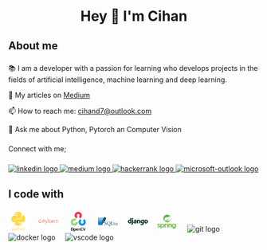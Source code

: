 <h1 align="center">Hey 👋 I'm Cihan</h1>

###



###

<h2 align="left">About me</h2>

###

📚 I am a developer with a passion for learning who develops projects in the fields of artificial intelligence, machine learning and deep learning.

📝 My articles on [Medium](https://medium.com/@cihandemir7)

📫 How to reach me: cihand7@outlook.com

💬 Ask me about Python, Pytorch an Computer Vision

###

<p align="left">Connect with me;</p>

###

<div align="left">
  <a href="https://www.linkedin.com/in/demircihan">
    <img src="https://raw.githubusercontent.com/maurodesouza/profile-readme-generator/master/src/assets/icons/social/linkedin/default.svg" width="52" height="40" alt="linkedin logo" />
  </a>
  <a href="https://medium.com/@cihandemir7">
    <img src="https://raw.githubusercontent.com/maurodesouza/profile-readme-generator/master/src/assets/icons/social/medium/default.svg" width="52" height="40" alt="medium logo" />
  </a>
  <a href="https://www.hackerrank.com/cihandemir7">
    <img src="https://raw.githubusercontent.com/maurodesouza/profile-readme-generator/master/src/assets/icons/social/hackerrank/default.svg" width="52" height="40" alt="hackerrank logo" />
  </a>
  <a href="mailto:cihand7@outlook.com">
    <img src="https://raw.githubusercontent.com/maurodesouza/profile-readme-generator/master/src/assets/icons/social/microsoft-outlook/default.svg" width="52" height="40" alt="microsoft-outlook logo" />
  </a>
</div>

###

<h2 align="left">I code with</h2>

###

<div align="left">
  <img src="https://github.com/devicons/devicon/blob/v2.17.0/icons/python/python-plain-wordmark.svg" height="40" alt="python logo"  />
  <img width="12" />
  <img src="https://github.com/devicons/devicon/blob/v2.17.0/icons/pytorch/pytorch-plain-wordmark.svg" height="40" alt="pytorch logo"  />
  <img width="12" />
  <img src="https://github.com/devicons/devicon/blob/v2.17.0/icons/opencv/opencv-original-wordmark.svg" height="40" alt="opencv logo"  />
  <img width="12" />
  <img src="https://github.com/devicons/devicon/blob/v2.17.0/icons/sqlite/sqlite-original-wordmark.svg" height="40" alt="sqllite logo"  />
  <img width="12" />
  <img src="https://github.com/devicons/devicon/blob/v2.17.0/icons/django/django-plain-wordmark.svg" height="40" alt="sqllite logo"  />
  <img width="12" />
  <img src="https://github.com/devicons/devicon/blob/v2.17.0/icons/spring/spring-original-wordmark.svg" height="40" alt="spring logo"  />
  <img width="12" />
  <img src="https://cdn.jsdelivr.net/gh/devicons/devicon/icons/git/git-original.svg" height="40" alt="git logo"  />
  <img width="12" />
  <img src="https://cdn.jsdelivr.net/gh/devicons/devicon/icons/docker/docker-original.svg" height="40" alt="docker logo"  />
  <img width="12" />
  <img src="https://cdn.jsdelivr.net/gh/devicons/devicon/icons/vscode/vscode-original.svg" height="40" alt="vscode logo"  />
</div>

###
